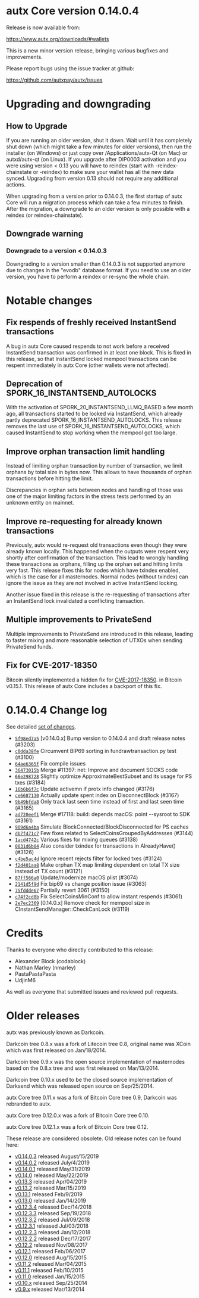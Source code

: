 autx Core version 0.14.0.4
==========================

Release is now available from:

  <https://www.autx.org/downloads/#wallets>

This is a new minor version release, bringing various bugfixes and improvements.

Please report bugs using the issue tracker at github:

  <https://github.com/autxpay/autx/issues>


Upgrading and downgrading
=========================

How to Upgrade
--------------

If you are running an older version, shut it down. Wait until it has completely
shut down (which might take a few minutes for older versions), then run the
installer (on Windows) or just copy over /Applications/autx-Qt (on Mac) or
autxd/autx-qt (on Linux). If you upgrade after DIP0003 activation and you were
using version < 0.13 you will have to reindex (start with -reindex-chainstate
or -reindex) to make sure your wallet has all the new data synced. Upgrading from
version 0.13 should not require any additional actions.

When upgrading from a version prior to 0.14.0.3, the
first startup of autx Core will run a migration process which can take a few minutes
to finish. After the migration, a downgrade to an older version is only possible with
a reindex (or reindex-chainstate).

Downgrade warning
-----------------

### Downgrade to a version < 0.14.0.3

Downgrading to a version smaller than 0.14.0.3 is not supported anymore due to changes
in the "evodb" database format. If you need to use an older version, you have to perform
a reindex or re-sync the whole chain.

Notable changes
===============

Fix respends of freshly received InstantSend transactions
---------------------------------------------------------

A bug in autx Core caused respends to not work before a received InstantSend transaction was confirmed in at least
one block. This is fixed in this release, so that InstantSend locked mempool transactions can be
respent immediately in autx Core (other wallets were not affected).

Deprecation of SPORK_16_INSTANTSEND_AUTOLOCKS
---------------------------------------------

With the activation of SPORK_20_INSTANTSEND_LLMQ_BASED a few month ago, all transactions started to be locked via
InstantSend, which already partly deprecated SPORK_16_INSTANTSEND_AUTOLOCKS. This release removes the last use
of SPORK_16_INSTANTSEND_AUTOLOCKS, which caused InstantSend to stop working when the mempool got too large.

Improve orphan transaction limit handling
-----------------------------------------

Instead of limiting orphan transaction by number of transaction, we limit orphans by total size in bytes
now. This allows to have thousands of orphan transactions before hitting the limit.

Discrepancies in orphan sets between nodes and handling of those was one of the major limiting factors in
the stress tests performed by an unknown entity on mainnet.

Improve re-requesting for already known transactions
----------------------------------------------------

Previously, autx would re-request old transactions even though they were already known locally. This
happened when the outputs were respent very shortly after confirmation of the transaction. This lead to
wrongly handling these transactions as orphans, filling up the orphan set and hitting limits very fast.
This release fixes this for nodes which have txindex enabled, which is the case for all masternodes. Normal
nodes (without txindex) can ignore the issue as they are not involved in active InstantSend locking.

Another issue fixed in this release is the re-requesting of transactions after an InstantSend lock invalidated
a conflicting transaction.

Multiple improvements to PrivateSend
------------------------------------

Multiple improvements to PrivateSend are introduced in this release, leading to faster mixing and more
reasonable selection of UTXOs when sending PrivateSend funds.

Fix for CVE-2017-18350
----------------------

Bitcoin silently implemented a hidden fix for [CVE-2017-18350](https://lists.linuxfoundation.org/pipermail/bitcoin-dev/2019-November/017453.html).
in Bitcoin v0.15.1. This release of autx Core includes a backport of this fix.


0.14.0.4 Change log
===================

See detailed [set of changes](https://github.com/autxpay/autx/compare/v0.14.0.3...autxpay:v0.14.0.4).

- [`5f98ed7a5`](https://github.com/autxpay/autx/commit/5f98ed7a5) [v0.14.0.x] Bump version to 0.14.0.4 and draft release notes (#3203)
- [`c0dda38fe`](https://github.com/autxpay/autx/commit/c0dda38fe) Circumvent BIP69 sorting in fundrawtransaction.py test (#3100)
- [`64ae6365f`](https://github.com/autxpay/autx/commit/64ae6365f) Fix compile issues
- [`36473015b`](https://github.com/autxpay/autx/commit/36473015b) Merge #11397: net: Improve and document SOCKS code
- [`66e298728`](https://github.com/autxpay/autx/commit/66e298728) Slightly optimize ApproximateBestSubset and its usage for PS txes (#3184)
- [`16b6b6f7c`](https://github.com/autxpay/autx/commit/16b6b6f7c) Update activemn if protx info changed (#3176)
- [`ce6687130`](https://github.com/autxpay/autx/commit/ce6687130) Actually update spent index on DisconnectBlock (#3167)
- [`9b49bfda8`](https://github.com/autxpay/autx/commit/9b49bfda8) Only track last seen time instead of first and last seen time (#3165)
- [`ad720eef1`](https://github.com/autxpay/autx/commit/ad720eef1) Merge #17118: build: depends macOS: point --sysroot to SDK (#3161)
- [`909d6a4ba`](https://github.com/autxpay/autx/commit/909d6a4ba) Simulate BlockConnected/BlockDisconnected for PS caches
- [`db7f471c7`](https://github.com/autxpay/autx/commit/db7f471c7) Few fixes related to SelectCoinsGroupedByAddresses (#3144)
- [`1acd4742c`](https://github.com/autxpay/autx/commit/1acd4742c) Various fixes for mixing queues (#3138)
- [`0031d6b04`](https://github.com/autxpay/autx/commit/0031d6b04) Also consider txindex for transactions in AlreadyHave() (#3126)
- [`c4be5ac4d`](https://github.com/autxpay/autx/commit/c4be5ac4d) Ignore recent rejects filter for locked txes (#3124)
- [`f2d401aa8`](https://github.com/autxpay/autx/commit/f2d401aa8) Make orphan TX map limiting dependent on total TX size instead of TX count (#3121)
- [`87ff566a0`](https://github.com/autxpay/autx/commit/87ff566a0) Update/modernize macOS plist (#3074)
- [`2141d5f9d`](https://github.com/autxpay/autx/commit/2141d5f9d) Fix bip69 vs change position issue (#3063)
- [`75fddde67`](https://github.com/autxpay/autx/commit/75fddde67) Partially revert 3061 (#3150)
- [`c74f2cd8b`](https://github.com/autxpay/autx/commit/c74f2cd8b) Fix SelectCoinsMinConf to allow instant respends (#3061)
- [`2e7ec2369`](https://github.com/autxpay/autx/commit/2e7ec2369) [0.14.0.x] Remove check for mempool size in CInstantSendManager::CheckCanLock (#3119)

Credits
=======

Thanks to everyone who directly contributed to this release:

- Alexander Block (codablock)
- Nathan Marley (nmarley)
- PastaPastaPasta
- UdjinM6

As well as everyone that submitted issues and reviewed pull requests.

Older releases
==============

autx was previously known as Darkcoin.

Darkcoin tree 0.8.x was a fork of Litecoin tree 0.8, original name was XCoin
which was first released on Jan/18/2014.

Darkcoin tree 0.9.x was the open source implementation of masternodes based on
the 0.8.x tree and was first released on Mar/13/2014.

Darkcoin tree 0.10.x used to be the closed source implementation of Darksend
which was released open source on Sep/25/2014.

autx Core tree 0.11.x was a fork of Bitcoin Core tree 0.9,
Darkcoin was rebranded to autx.

autx Core tree 0.12.0.x was a fork of Bitcoin Core tree 0.10.

autx Core tree 0.12.1.x was a fork of Bitcoin Core tree 0.12.

These release are considered obsolete. Old release notes can be found here:

- [v0.14.0.3](https://github.com/autxpay/autx/blob/master/doc/release-notes/autx/release-notes-0.14.0.3.md) released August/15/2019
- [v0.14.0.2](https://github.com/autxpay/autx/blob/master/doc/release-notes/autx/release-notes-0.14.0.2.md) released July/4/2019
- [v0.14.0.1](https://github.com/autxpay/autx/blob/master/doc/release-notes/autx/release-notes-0.14.0.1.md) released May/31/2019
- [v0.14.0](https://github.com/autxpay/autx/blob/master/doc/release-notes/autx/release-notes-0.14.0.md) released May/22/2019
- [v0.13.3](https://github.com/autxpay/autx/blob/master/doc/release-notes/autx/release-notes-0.13.3.md) released Apr/04/2019
- [v0.13.2](https://github.com/autxpay/autx/blob/master/doc/release-notes/autx/release-notes-0.13.2.md) released Mar/15/2019
- [v0.13.1](https://github.com/autxpay/autx/blob/master/doc/release-notes/autx/release-notes-0.13.1.md) released Feb/9/2019
- [v0.13.0](https://github.com/autxpay/autx/blob/master/doc/release-notes/autx/release-notes-0.13.0.md) released Jan/14/2019
- [v0.12.3.4](https://github.com/autxpay/autx/blob/master/doc/release-notes/autx/release-notes-0.12.3.4.md) released Dec/14/2018
- [v0.12.3.3](https://github.com/autxpay/autx/blob/master/doc/release-notes/autx/release-notes-0.12.3.3.md) released Sep/19/2018
- [v0.12.3.2](https://github.com/autxpay/autx/blob/master/doc/release-notes/autx/release-notes-0.12.3.2.md) released Jul/09/2018
- [v0.12.3.1](https://github.com/autxpay/autx/blob/master/doc/release-notes/autx/release-notes-0.12.3.1.md) released Jul/03/2018
- [v0.12.2.3](https://github.com/autxpay/autx/blob/master/doc/release-notes/autx/release-notes-0.12.2.3.md) released Jan/12/2018
- [v0.12.2.2](https://github.com/autxpay/autx/blob/master/doc/release-notes/autx/release-notes-0.12.2.2.md) released Dec/17/2017
- [v0.12.2](https://github.com/autxpay/autx/blob/master/doc/release-notes/autx/release-notes-0.12.2.md) released Nov/08/2017
- [v0.12.1](https://github.com/autxpay/autx/blob/master/doc/release-notes/autx/release-notes-0.12.1.md) released Feb/06/2017
- [v0.12.0](https://github.com/autxpay/autx/blob/master/doc/release-notes/autx/release-notes-0.12.0.md) released Aug/15/2015
- [v0.11.2](https://github.com/autxpay/autx/blob/master/doc/release-notes/autx/release-notes-0.11.2.md) released Mar/04/2015
- [v0.11.1](https://github.com/autxpay/autx/blob/master/doc/release-notes/autx/release-notes-0.11.1.md) released Feb/10/2015
- [v0.11.0](https://github.com/autxpay/autx/blob/master/doc/release-notes/autx/release-notes-0.11.0.md) released Jan/15/2015
- [v0.10.x](https://github.com/autxpay/autx/blob/master/doc/release-notes/autx/release-notes-0.10.0.md) released Sep/25/2014
- [v0.9.x](https://github.com/autxpay/autx/blob/master/doc/release-notes/autx/release-notes-0.9.0.md) released Mar/13/2014

